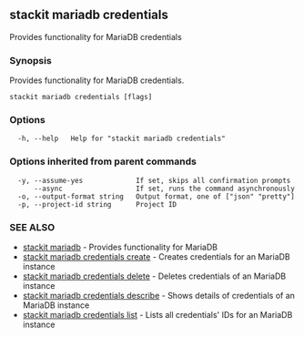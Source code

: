 ## stackit mariadb credentials

Provides functionality for MariaDB credentials

### Synopsis

Provides functionality for MariaDB credentials.

```
stackit mariadb credentials [flags]
```

### Options

```
  -h, --help   Help for "stackit mariadb credentials"
```

### Options inherited from parent commands

```
  -y, --assume-yes             If set, skips all confirmation prompts
      --async                  If set, runs the command asynchronously
  -o, --output-format string   Output format, one of ["json" "pretty"]
  -p, --project-id string      Project ID
```

### SEE ALSO

* [stackit mariadb](./stackit_mariadb.md)	 - Provides functionality for MariaDB
* [stackit mariadb credentials create](./stackit_mariadb_credentials_create.md)	 - Creates credentials for an MariaDB instance
* [stackit mariadb credentials delete](./stackit_mariadb_credentials_delete.md)	 - Deletes credentials of an MariaDB instance
* [stackit mariadb credentials describe](./stackit_mariadb_credentials_describe.md)	 - Shows details of credentials of an MariaDB instance
* [stackit mariadb credentials list](./stackit_mariadb_credentials_list.md)	 - Lists all credentials' IDs for an MariaDB instance

